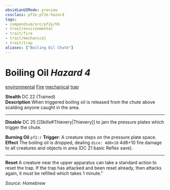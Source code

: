 ```yaml
---
obsidianUIMode: preview
cssclass: pf2e,pf2e-hazard
tags:
- compendium/src/pf2e/hb
- trait/environmental
- trait/fire
- trait/mechanical
- trait/trap 
aliases: ["Boiling Oil Chute"]
---
```


# Boiling Oil *Hazard  4*  
[environmental](environmental.md "Environmental Hazard Trait") [Fire](3-Rules/trait_reference/F/fire.md "Fire Item Trait") [mechanical](mechanical.md "Mechanical Item Trait")  [trap](trap.md "Trap Hazard Trait")  

**Stealth** DC 22 (Trained)  
**Description** When triggered boiling oil is released from the chute above scalding anyone caught in the area.

---
**Disable** DC 25 [[Skills#Thievery|Thievery]] to jam the pressure plates which trigger the chute.

**Burning Oil** `pf2:r` **Trigger**: A creature steps on the pressure plate space. **Effect** The boiling oil is dropped, dealing `dice: 4d8+10` 4d8+10 fire damage to all creatures and objects in area (DC 21 basic Reflex save).

---
**Reset** A creature near the upper apparatus can take a standard action to reset the trap. If the trap has attacked and been reset already, then attacks again, it must be refilled which takes 1 minute."

*Source: Homebrew*
